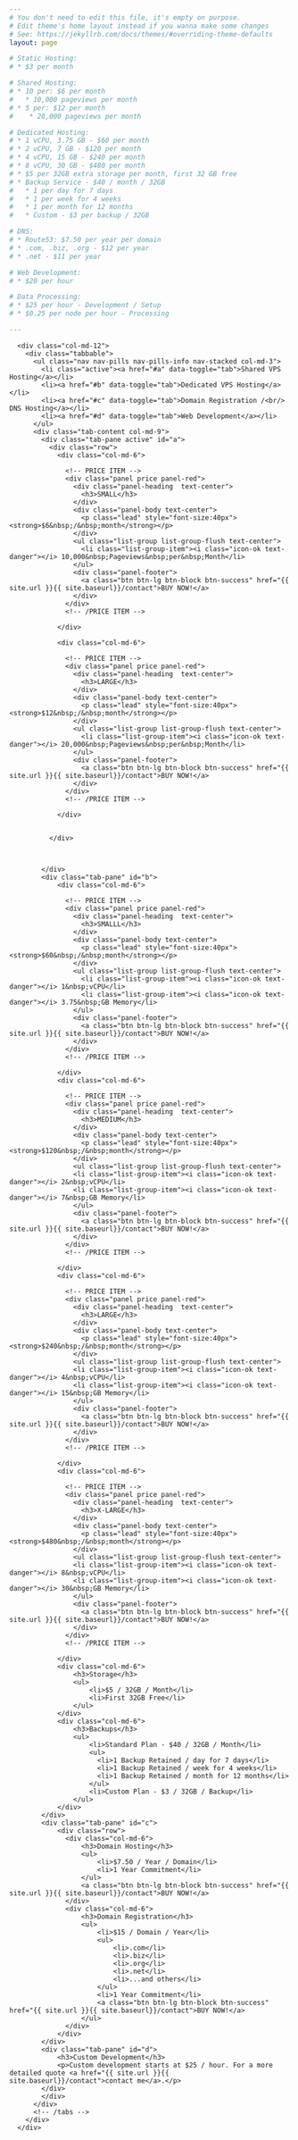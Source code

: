 ```yaml
---
# You don't need to edit this file, it's empty on purpose.
# Edit theme's home layout instead if you wanna make some changes
# See: https://jekyllrb.com/docs/themes/#overriding-theme-defaults
layout: page

# Static Hosting:
# * $3 per month

# Shared Hosting:
# * 10 per: $6 per month
#   * 10,000 pageviews per month
# * 5 per: $12 per month
#    * 20,000 pageviews per month

# Dedicated Hosting:
# * 1 vCPU, 3.75 GB - $60 per month
# * 2 vCPU, 7 GB - $120 per month
# * 4 vCPU, 15 GB - $240 per month
# * 8 vCPU, 30 GB - $480 per month
# * $5 per 32GB extra storage per month, first 32 GB free
# * Backup Service - $40 / month / 32GB
#   * 1 per day for 7 days
#   * 1 per week for 4 weeks
#   * 1 per month for 12 months
#   * Custom - $3 per backup / 32GB

# DNS:
# * Route53: $7.50 per year per domain
# * .com, .biz, .org - $12 per year
# * .net - $11 per year

# Web Development:
# * $20 per hour

# Data Processing:
# * $25 per hour - Development / Setup
# * $0.25 per node per hour - Processing

---
```


  <div class="content">
    <div class="row">

      <div class="col-md-12">
        <div class="tabbable">
          <ul class="nav nav-pills nav-pills-info nav-stacked col-md-3">
            <li class="active"><a href="#a" data-toggle="tab">Shared VPS Hosting</a></li>
            <li><a href="#b" data-toggle="tab">Dedicated VPS Hosting</a></li>
            <li><a href="#c" data-toggle="tab">Domain Registration /<br/> DNS Hosting</a></li>
            <li><a href="#d" data-toggle="tab">Web Development</a></li>
          </ul>
          <div class="tab-content col-md-9">
            <div class="tab-pane active" id="a">
              <div class="row">
                <div class="col-md-6">

                  <!-- PRICE ITEM -->
                  <div class="panel price panel-red">
                    <div class="panel-heading  text-center">
                      <h3>SMALL</h3>
                    </div>
                    <div class="panel-body text-center">
                      <p class="lead" style="font-size:40px"><strong>$6&nbsp;/&nbsp;month</strong></p>
                    </div>
                    <ul class="list-group list-group-flush text-center">
                      <li class="list-group-item"><i class="icon-ok text-danger"></i> 10,000&nbsp;Pageviews&nbsp;per&nbsp;Month</li>
                    </ul>
                    <div class="panel-footer">
                      <a class="btn btn-lg btn-block btn-success" href="{{ site.url }}{{ site.baseurl}}/contact">BUY NOW!</a>
                    </div>
                  </div>
                  <!-- /PRICE ITEM -->

                </div>

                <div class="col-md-6">

                  <!-- PRICE ITEM -->
                  <div class="panel price panel-red">
                    <div class="panel-heading  text-center">
                      <h3>LARGE</h3>
                    </div>
                    <div class="panel-body text-center">
                      <p class="lead" style="font-size:40px"><strong>$12&nbsp;/&nbsp;month</strong></p>
                    </div>
                    <ul class="list-group list-group-flush text-center">
                      <li class="list-group-item"><i class="icon-ok text-danger"></i> 20,000&nbsp;Pageviews&nbsp;per&nbsp;Month</li>
                    </ul>
                    <div class="panel-footer">
                      <a class="btn btn-lg btn-block btn-success" href="{{ site.url }}{{ site.baseurl}}/contact">BUY NOW!</a>
                    </div>
                  </div>
                  <!-- /PRICE ITEM -->

                </div>


              </div>



            </div>
            <div class="tab-pane" id="b">
                <div class="col-md-6">

                  <!-- PRICE ITEM -->
                  <div class="panel price panel-red">
                    <div class="panel-heading  text-center">
                      <h3>SMALLL</h3>
                    </div>
                    <div class="panel-body text-center">
                      <p class="lead" style="font-size:40px"><strong>$60&nbsp;/&nbsp;month</strong></p>
                    </div>
                    <ul class="list-group list-group-flush text-center">
                      <li class="list-group-item"><i class="icon-ok text-danger"></i> 1&nbsp;vCPU</li>
                      <li class="list-group-item"><i class="icon-ok text-danger"></i> 3.75&nbsp;GB Memory</li>
                    </ul>
                    <div class="panel-footer">
                      <a class="btn btn-lg btn-block btn-success" href="{{ site.url }}{{ site.baseurl}}/contact">BUY NOW!</a>
                    </div>
                  </div>
                  <!-- /PRICE ITEM -->

                </div>
                <div class="col-md-6">

                  <!-- PRICE ITEM -->
                  <div class="panel price panel-red">
                    <div class="panel-heading  text-center">
                      <h3>MEDIUM</h3>
                    </div>
                    <div class="panel-body text-center">
                      <p class="lead" style="font-size:40px"><strong>$120&nbsp;/&nbsp;month</strong></p>
                    </div>
                    <ul class="list-group list-group-flush text-center">
                    <li class="list-group-item"><i class="icon-ok text-danger"></i> 2&nbsp;vCPU</li>
                    <li class="list-group-item"><i class="icon-ok text-danger"></i> 7&nbsp;GB Memory</li>
                    </ul>
                    <div class="panel-footer">
                      <a class="btn btn-lg btn-block btn-success" href="{{ site.url }}{{ site.baseurl}}/contact">BUY NOW!</a>
                    </div>
                  </div>
                  <!-- /PRICE ITEM -->

                </div>
                <div class="col-md-6">

                  <!-- PRICE ITEM -->
                  <div class="panel price panel-red">
                    <div class="panel-heading  text-center">
                      <h3>LARGE</h3>
                    </div>
                    <div class="panel-body text-center">
                      <p class="lead" style="font-size:40px"><strong>$240&nbsp;/&nbsp;month</strong></p>
                    </div>
                    <ul class="list-group list-group-flush text-center">
                    <li class="list-group-item"><i class="icon-ok text-danger"></i> 4&nbsp;vCPU</li>
                    <li class="list-group-item"><i class="icon-ok text-danger"></i> 15&nbsp;GB Memory</li>
                    </ul>
                    <div class="panel-footer">
                      <a class="btn btn-lg btn-block btn-success" href="{{ site.url }}{{ site.baseurl}}/contact">BUY NOW!</a>
                    </div>
                  </div>
                  <!-- /PRICE ITEM -->

                </div>
                <div class="col-md-6">

                  <!-- PRICE ITEM -->
                  <div class="panel price panel-red">
                    <div class="panel-heading  text-center">
                      <h3>X-LARGE</h3>
                    </div>
                    <div class="panel-body text-center">
                      <p class="lead" style="font-size:40px"><strong>$480&nbsp;/&nbsp;month</strong></p>
                    </div>
                    <ul class="list-group list-group-flush text-center">
                    <li class="list-group-item"><i class="icon-ok text-danger"></i> 8&nbsp;vCPU</li>
                    <li class="list-group-item"><i class="icon-ok text-danger"></i> 30&nbsp;GB Memory</li>
                    </ul>
                    <div class="panel-footer">
                      <a class="btn btn-lg btn-block btn-success" href="{{ site.url }}{{ site.baseurl}}/contact">BUY NOW!</a>
                    </div>
                  </div>
                  <!-- /PRICE ITEM -->

                </div>
                <div class="col-md-6">
                    <h3>Storage</h3>
                    <ul>
                        <li>$5 / 32GB / Month</li>
                        <li>First 32GB Free</li>
                    </ul>
                </div>
                <div class="col-md-6">
                    <h3>Backups</h3>
                    <ul>
                        <li>Standard Plan - $40 / 32GB / Month</li>
                        <ul>
                          <li>1 Backup Retained / day for 7 days</li>
                          <li>1 Backup Retained / week for 4 weeks</li>
                          <li>1 Backup Retained / month for 12 months</li>
                        </ul>
                        <li>Custom Plan - $3 / 32GB / Backup</li>
                    </ul>
                </div>
            </div>
            <div class="tab-pane" id="c">
                <div class="row">
                  <div class="col-md-6">
                      <h3>Domain Hosting</h3>
                      <ul>
                          <li>$7.50 / Year / Domain</li>
                          <li>1 Year Commitment</li>
                      </ul>
                      <a class="btn btn-lg btn-block btn-success" href="{{ site.url }}{{ site.baseurl}}/contact">BUY NOW!</a>
                  </div>
                  <div class="col-md-6">
                      <h3>Domain Registration</h3>
                      <ul>
                          <li>$15 / Domain / Year</li>
                          <ul>
                              <li>.com</li>
                              <li>.biz</li>
                              <li>.org</li>
                              <li>.net</li>
                              <li>...and others</li>
                          </ul>
                          <li>1 Year Commitment</li>
                          <a class="btn btn-lg btn-block btn-success" href="{{ site.url }}{{ site.baseurl}}/contact">BUY NOW!</a>
                      </ul>
                  </div>
                </div>
            </div>
            <div class="tab-pane" id="d">
                <h3>Custom Development</h3>
                <p>Custom development starts at $25 / hour. For a more detailed quote <a href="{{ site.url }}{{ site.baseurl}}/contact">contact me</a>.</p>
            </div>
            </div>
          </div>
          <!-- /tabs -->
        </div>
      </div>
